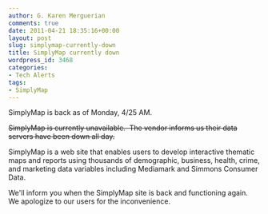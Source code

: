 ```yaml
---
author: G. Karen Merguerian
comments: true
date: 2011-04-21 18:35:16+00:00
layout: post
slug: simplymap-currently-down
title: SimplyMap currently down
wordpress_id: 3468
categories:
- Tech Alerts
tags:
- SimplyMap
---
```


SimplyMap is back as of Monday, 4/25 AM.

<del>SimplyMap is currently unavailable.  The vendor informs us their data servers have been down all day.</del>

SimplyMap is a web site that enables users to develop interactive thematic maps and reports using thousands  of demographic, business, health, crime, and marketing data variables  including Mediamark and Simmons Consumer Data.

We'll inform you when the SimplyMap site is back and functioning again.  We apologize to our users for the inconvenience.
